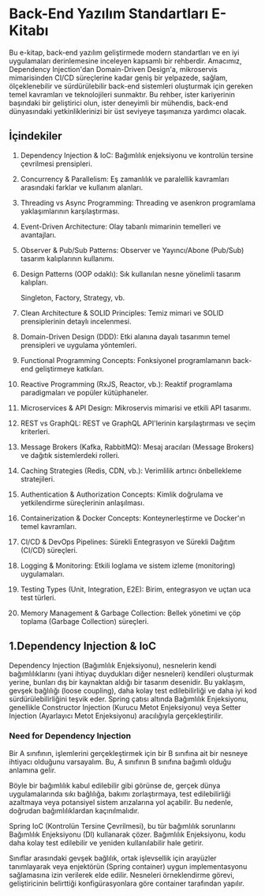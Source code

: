 # Back-End Yazılım Standartları E-Kitabı
<p>Bu e-kitap, back-end yazılım geliştirmede modern standartları ve en iyi uygulamaları derinlemesine inceleyen kapsamlı bir rehberdir. Amacımız, Dependency Injection'dan Domain-Driven Design'a, mikroservis mimarisinden CI/CD süreçlerine kadar geniş bir yelpazede, sağlam, ölçeklenebilir ve sürdürülebilir back-end sistemleri oluşturmak için gereken temel kavramları ve teknolojileri sunmaktır. Bu rehber, ister kariyerinin başındaki bir geliştirici olun, ister deneyimli bir mühendis, back-end dünyasındaki yetkinliklerinizi bir üst seviyeye taşımanıza yardımcı olacak.</p>

## İçindekiler
1. Dependency Injection & IoC: Bağımlılık enjeksiyonu ve kontrolün tersine çevrilmesi prensipleri.

2. Concurrency & Parallelism: Eş zamanlılık ve paralellik kavramları arasındaki farklar ve kullanım alanları.

3. Threading vs Async Programming: Threading ve asenkron programlama yaklaşımlarının karşılaştırması.

4. Event-Driven Architecture: Olay tabanlı mimarinin temelleri ve avantajları.

5. Observer & Pub/Sub Patterns: Observer ve Yayıncı/Abone (Pub/Sub) tasarım kalıplarının kullanımı.

6. Design Patterns (OOP odaklı): Sık kullanılan nesne yönelimli tasarım kalıpları.

     Singleton, Factory, Strategy, vb.

7. Clean Architecture & SOLID Principles: Temiz mimari ve SOLID prensiplerinin detaylı incelenmesi.

8. Domain-Driven Design (DDD): Etki alanına dayalı tasarımın temel prensipleri ve uygulama yöntemleri.

9. Functional Programming Concepts: Fonksiyonel programlamanın back-end geliştirmeye katkıları.

10. Reactive Programming (RxJS, Reactor, vb.): Reaktif programlama paradigmaları ve popüler kütüphaneler.

11. Microservices & API Design: Mikroservis mimarisi ve etkili API tasarımı.

12. REST vs GraphQL: REST ve GraphQL API'lerinin karşılaştırması ve seçim kriterleri.

13. Message Brokers (Kafka, RabbitMQ): Mesaj aracıları (Message Brokers) ve dağıtık sistemlerdeki rolleri.

14. Caching Strategies (Redis, CDN, vb.): Verimlilik artırıcı önbellekleme stratejileri.

15. Authentication & Authorization Concepts: Kimlik doğrulama ve yetkilendirme süreçlerinin anlaşılması.

16. Containerization & Docker Concepts: Konteynerleştirme ve Docker'ın temel kavramları.

17. CI/CD & DevOps Pipelines: Sürekli Entegrasyon ve Sürekli Dağıtım (CI/CD) süreçleri.

18. Logging & Monitoring: Etkili loglama ve sistem izleme (monitoring) uygulamaları.

19. Testing Types (Unit, Integration, E2E): Birim, entegrasyon ve uçtan uca test türleri.

20. Memory Management & Garbage Collection: Bellek yönetimi ve çöp toplama (Garbage Collection) süreçleri.

## 1.Dependency Injection & IoC 
<p>   Dependency Injection (Bağımlılık Enjeksiyonu), nesnelerin kendi bağımlılıklarını (yani ihtiyaç duydukları diğer nesneleri) kendileri oluşturmak yerine, bunları dış bir kaynaktan aldığı bir tasarım desenidir. Bu yaklaşım, gevşek bağlılığı (loose coupling), daha kolay test edilebilirliği ve daha iyi kod sürdürülebilirliğini teşvik eder. Spring çatısı altında Bağımlılık Enjeksiyonu, genellikle Constructor Injection (Kurucu Metot Enjeksiyonu) veya Setter Injection (Ayarlayıcı Metot Enjeksiyonu) aracılığıyla gerçekleştirilir.</p>

### Need for Dependency Injection
<p>    Bir A sınıfının, işlemlerini gerçekleştirmek için bir B sınıfına ait bir nesneye ihtiyacı olduğunu varsayalım. Bu, A sınıfının B sınıfına bağımlı olduğu anlamına gelir.</p>
         <p>   Böyle bir bağımlılık kabul edilebilir gibi görünse de, gerçek dünya uygulamalarında sıkı bağlılığa, bakımı zorlaştırmaya, test edilebilirliği azaltmaya veya potansiyel sistem arızalarına yol açabilir. Bu nedenle, doğrudan bağımlılıklardan kaçınılmalıdır.</p>
     <p>    Spring IoC (Kontrolün Tersine Çevrilmesi), bu tür bağımlılık sorunlarını Bağımlılık Enjeksiyonu (DI) kullanarak çözer. Bağımlılık Enjeksiyonu, kodu daha kolay test edilebilir ve yeniden kullanılabilir hale getirir.</p>
       <p>  Sınıflar arasındaki gevşek bağlılık, ortak işlevsellik için arayüzler tanımlayarak veya enjektörün (Spring container) uygun implementasyonu sağlamasına izin verilerek elde edilir. Nesneleri örneklendirme görevi, geliştiricinin belirttiği konfigürasyonlara göre container tarafından yapılır.</p>

